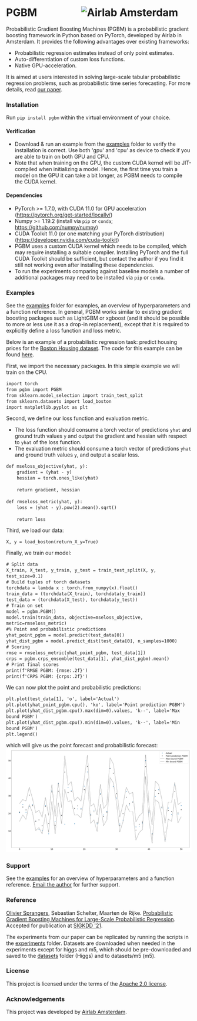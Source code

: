 # PGBM <img src="https://icai.ai/wp-content/uploads/2020/01/AIRLabAmsterdam-10-6-gecomprimeerd-transparant.png" width="300" alt="Airlab Amsterdam" align="right"> #

Probabilistic Gradient Boosting Machines (PGBM) is a probabilistic gradient boosting framework in Python based on PyTorch, developed by Airlab in Amsterdam. It provides the following advantages over existing frameworks:
* Probabilistic regression estimates instead of only point estimates.
* Auto-differentiation of custom loss functions.
* Native GPU-acceleration.

It is aimed at users interested in solving large-scale tabular probabilistic regression problems, such as probabilistic time series forecasting. For more details, read [our paper](arxiv-link).

### Installation ###
Run `pip install pgbm` within the virtual environment of your choice.

#### Verification ####
* Download & run an example from the [examples](https://github.com/elephaint/pgbm/tree/main/examples) folder to verify the installation is correct. Use both 'gpu' and 'cpu' as device to check if you are able to train on both GPU and CPU.
* Note that when training on the GPU, the custom CUDA kernel will be JIT-compiled when initializing a model. Hence, the first time you train a model on the GPU it can take a bit longer, as PGBM needs to compile the CUDA kernel. 

#### Dependencies ####

* PyTorch >= 1.7.0, with CUDA 11.0 for GPU acceleration (https://pytorch.org/get-started/locally/)
* Numpy >= 1.19.2 (install via `pip` or `conda`; https://github.com/numpy/numpy)
* CUDA Toolkit 11.0 (or one matching your PyTorch distribution) (https://developer.nvidia.com/cuda-toolkit)
* PGBM uses a custom CUDA kernel which needs to be compiled, which may require installing a suitable compiler. Installing PyTorch and the full CUDA Toolkit should be sufficient, but contact the author if you find it still not working even after installing these dependencies. 
* To run the experiments comparing against baseline models a number of additional packages may need to be installed via `pip` or  `conda`.

### Examples ###
See the [examples](https://github.com/elephaint/pgbm/tree/main/examples) folder for examples, an overview of hyperparameters and a function reference. In general, PGBM works similar to existing gradient boosting packages such as LightGBM or xgboost (and it should be possible to more or less use it as a drop-in replacement), except that it is required to explicitly define a loss function and loss metric.

Below is an example of a probabilistic regression task: predict housing prices for the [Boston Housing dataset](https://archive.ics.uci.edu/ml/machine-learning-databases/housing/). The code for this example can be found [here](https://github.com/elephaint/pgbm/blob/main/examples/example1_bostonhousing.py).

First, we import the necessary packages. In this simple example we will train on the CPU.
```
import torch
from pgbm import PGBM
from sklearn.model_selection import train_test_split
from sklearn.datasets import load_boston
import matplotlib.pyplot as plt
```
Second, we define our loss function and evaluation metric. 
* The loss function should consume a torch vector of predictions `yhat` and ground truth values `y` and output the gradient and hessian with respect to `yhat` of the loss function.
* The evaluation metric should consume a torch vector of predictions `yhat` and ground truth values `y`, and output a scalar loss.
```
def mseloss_objective(yhat, y):
    gradient = (yhat - y)
    hessian = torch.ones_like(yhat)

    return gradient, hessian

def rmseloss_metric(yhat, y):
    loss = (yhat - y).pow(2).mean().sqrt()

    return loss
```
Third, we load our data:
```
X, y = load_boston(return_X_y=True)
``` 
Finally, we train our model:
```
# Split data
X_train, X_test, y_train, y_test = train_test_split(X, y, test_size=0.1)
# Build tuples of torch datasets
torchdata = lambda x : torch.from_numpy(x).float()
train_data = (torchdata(X_train), torchdata(y_train))
test_data = (torchdata(X_test), torchdata(y_test))
# Train on set   
model = pgbm.PGBM()
model.train(train_data, objective=mseloss_objective, metric=rmseloss_metric)
#% Point and probabilistic predictions
yhat_point_pgbm = model.predict(test_data[0])
yhat_dist_pgbm = model.predict_dist(test_data[0], n_samples=1000)
# Scoring
rmse = rmseloss_metric(yhat_point_pgbm, test_data[1])
crps = pgbm.crps_ensemble(test_data[1], yhat_dist_pgbm).mean()    
# Print final scores
print(f'RMSE PGBM: {rmse:.2f}')
print(f'CRPS PGBM: {crps:.2f}')
```
We can now plot the point and probabilistic predictions:
```
plt.plot(test_data[1], 'o', label='Actual')
plt.plot(yhat_point_pgbm.cpu(), 'ko', label='Point prediction PGBM')
plt.plot(yhat_dist_pgbm.cpu().max(dim=0).values, 'k--', label='Max bound PGBM')
plt.plot(yhat_dist_pgbm.cpu().min(dim=0).values, 'k--', label='Min bound PGBM')
plt.legend()
```
which will give us the point forecast and probabilistic forecast:
![Boston Housing probabilistic forecast](/examples/example1_figure.png)

### Support ###
See the [examples](https://github.com/elephaint/pgbm/tree/main/examples) for an overview of hyperparameters and a function reference. [Email the author](mailto:o.r.sprangers@uva.nl) for further support.

### Reference ###
[Olivier Sprangers](mailto:o.r.sprangers@uva.nl), Sebastian Schelter, Maarten de Rijke. [Probabilistic Gradient Boosting Machines for Large-Scale Probabilistic Regression](https://linktopaper). Accepted for publication at [SIGKDD '21](https://www.kdd.org/kdd2021/).

The experiments from our paper can be replicated by running the scripts in the [experiments](https://github.com/elephaint/pgbm/tree/main/paper/experiments) folder. Datasets are downloaded when needed in the experiments except for higgs and m5, which should be pre-downloaded and saved to the [datasets](https://github.com/elephaint/pgbm/tree/main/paper/datasets) folder (Higgs) and to datasets/m5 (m5).

### License ###
This project is licensed under the terms of the [Apache 2.0 license](https://github.com/elephaint/pgbm/blob/main/LICENSE).

### Acknowledgements ###
This project was developed by [Airlab Amsterdam](https://icai.ai/airlab/).